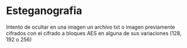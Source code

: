 # Esteganografia
Intento de ocultar en una imagen un archivo txt o imagen previamente cifrados con el cifrado a bloques AES en alguna de sus variaciones (128, 192 o 256)
